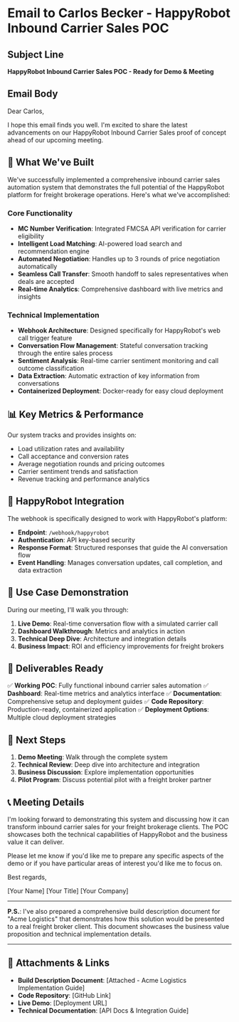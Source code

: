 # Email to Carlos Becker - HappyRobot Inbound Carrier Sales POC

## Subject Line
**HappyRobot Inbound Carrier Sales POC - Ready for Demo & Meeting**

## Email Body

Dear Carlos,

I hope this email finds you well. I'm excited to share the latest advancements on our HappyRobot Inbound Carrier Sales proof of concept ahead of our upcoming meeting.

## 🚀 What We've Built

We've successfully implemented a comprehensive inbound carrier sales automation system that demonstrates the full potential of the HappyRobot platform for freight brokerage operations. Here's what we've accomplished:

### Core Functionality
- **MC Number Verification**: Integrated FMCSA API verification for carrier eligibility
- **Intelligent Load Matching**: AI-powered load search and recommendation engine
- **Automated Negotiation**: Handles up to 3 rounds of price negotiation automatically
- **Seamless Call Transfer**: Smooth handoff to sales representatives when deals are accepted
- **Real-time Analytics**: Comprehensive dashboard with live metrics and insights

### Technical Implementation
- **Webhook Architecture**: Designed specifically for HappyRobot's web call trigger feature
- **Conversation Flow Management**: Stateful conversation tracking through the entire sales process
- **Sentiment Analysis**: Real-time carrier sentiment monitoring and call outcome classification
- **Data Extraction**: Automatic extraction of key information from conversations
- **Containerized Deployment**: Docker-ready for easy cloud deployment

## 📊 Key Metrics & Performance

Our system tracks and provides insights on:
- Load utilization rates and availability
- Call acceptance and conversion rates
- Average negotiation rounds and pricing outcomes
- Carrier sentiment trends and satisfaction
- Revenue tracking and performance analytics

## 🔧 HappyRobot Integration

The webhook is specifically designed to work with HappyRobot's platform:
- **Endpoint**: `/webhook/happyrobot`
- **Authentication**: API key-based security
- **Response Format**: Structured responses that guide the AI conversation flow
- **Event Handling**: Manages conversation updates, call completion, and data extraction

## 🎯 Use Case Demonstration

During our meeting, I'll walk you through:
1. **Live Demo**: Real-time conversation flow with a simulated carrier call
2. **Dashboard Walkthrough**: Metrics and analytics in action
3. **Technical Deep Dive**: Architecture and integration details
4. **Business Impact**: ROI and efficiency improvements for freight brokers

## 📁 Deliverables Ready

✅ **Working POC**: Fully functional inbound carrier sales automation
✅ **Dashboard**: Real-time metrics and analytics interface
✅ **Documentation**: Comprehensive setup and deployment guides
✅ **Code Repository**: Production-ready, containerized application
✅ **Deployment Options**: Multiple cloud deployment strategies

## 🚀 Next Steps

1. **Demo Meeting**: Walk through the complete system
2. **Technical Review**: Deep dive into architecture and integration
3. **Business Discussion**: Explore implementation opportunities
4. **Pilot Program**: Discuss potential pilot with a freight broker partner

## 📞 Meeting Details

I'm looking forward to demonstrating this system and discussing how it can transform inbound carrier sales for your freight brokerage clients. The POC showcases both the technical capabilities of HappyRobot and the business value it can deliver.

Please let me know if you'd like me to prepare any specific aspects of the demo or if you have particular areas of interest you'd like me to focus on.

Best regards,

[Your Name]
[Your Title]
[Your Company]

---

**P.S.**: I've also prepared a comprehensive build description document for "Acme Logistics" that demonstrates how this solution would be presented to a real freight broker client. This document showcases the business value proposition and technical implementation details.

---

## 📎 Attachments & Links

- **Build Description Document**: [Attached - Acme Logistics Implementation Guide]
- **Code Repository**: [GitHub Link]
- **Live Demo**: [Deployment URL]
- **Technical Documentation**: [API Docs & Integration Guide]
